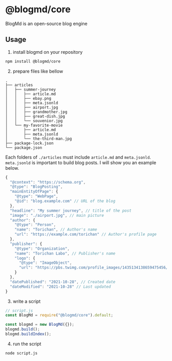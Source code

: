 # @blogmd/core

BlogMd is an open-source blog engine

## Usage

1. install blogmd on your repository

```bash
npm install @blogmd/core
```

2. prepare files like bellow

```text
.
├── articles
│   ├── summer-journey
│   │   ├── article.md
│   │   ├── ebay.png
│   │   ├── meta.jsonld
│   │   ├── airport.jpg
│   │   ├── grandmother.jpg
│   │   ├── great-dish.jpg
│   │   └── souvenior.jpg
│   └── my-favorite-movie
│       ├── article.md
│       ├── meta.jsonld
│       └── the-third-man.jpg
├── package-lock.json
└── package.json
```

Each folders of `./articles` must include `article.md` and `meta.jsonld`. `meta.jsonld` is important to build blog posts. I will show you an example below.

```javascript
{
  "@context": "https://schema.org",
  "@type": "BlogPosting",
  "mainEntityOfPage": {
    "@type": "WebPage",
    "@id": "blog.example.com" // URL of the blog
  },
  "headline": "My summer journey", // title of the post
  "image": "./airport.jpg", // main picture
  "author": {
    "@type": "Person",
    "name": "Torichan", // Author's name
    "url": "https://example.com/torichan" // Author's profile page
  },
  "publisher": {
    "@type": "Organization",
    "name": "Torichan Labo", // Publisher's name
    "logo": {
      "@type": "ImageObject",
      "url": "https://pbs.twimg.com/profile_images/1435134138659475456/rV1YHF06_400x400.jpg" // Publisher's icon
    }
  },
  "datePublished": "2021-10-28", // Created date
  "dateModified": "2021-10-28" // Last updated
}
```

3. write a script

```javascript
// script.js
const BlogMd = require("@blogmd/core").default;

const blogmd = new BlogMd({});
blogmd.build();
blogmd.buildIndex();
```

4. run the script

```bash
node script.js
```
